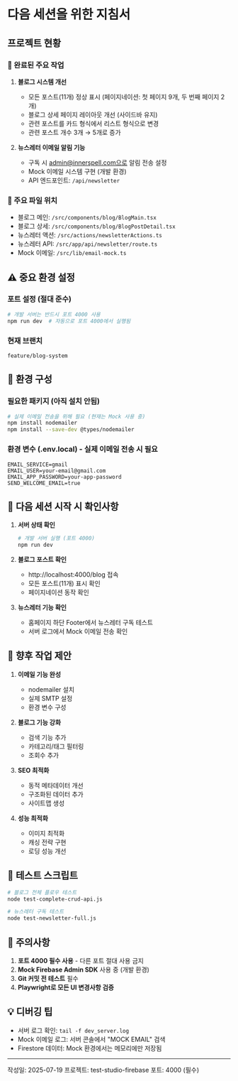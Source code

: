 # 다음 세션을 위한 지침서

## 프로젝트 현황

### 🎯 완료된 주요 작업
1. **블로그 시스템 개선**
   - 모든 포스트(11개) 정상 표시 (페이지네이션: 첫 페이지 9개, 두 번째 페이지 2개)
   - 블로그 상세 페이지 레이아웃 개선 (사이드바 유지)
   - 관련 포스트를 카드 형식에서 리스트 형식으로 변경
   - 관련 포스트 개수 3개 → 5개로 증가

2. **뉴스레터 이메일 알림 기능**
   - 구독 시 admin@innerspell.com으로 알림 전송 설정
   - Mock 이메일 시스템 구현 (개발 환경)
   - API 엔드포인트: `/api/newsletter`

### 📁 주요 파일 위치
- 블로그 메인: `/src/components/blog/BlogMain.tsx`
- 블로그 상세: `/src/components/blog/BlogPostDetail.tsx`
- 뉴스레터 액션: `/src/actions/newsletterActions.ts`
- 뉴스레터 API: `/src/app/api/newsletter/route.ts`
- Mock 이메일: `/src/lib/email-mock.ts`

## ⚠️ 중요 환경 설정

### 포트 설정 (절대 준수)
```bash
# 개발 서버는 반드시 포트 4000 사용
npm run dev  # 자동으로 포트 4000에서 실행됨
```

### 현재 브랜치
```
feature/blog-system
```

## 🔧 환경 구성

### 필요한 패키지 (아직 설치 안됨)
```bash
# 실제 이메일 전송을 위해 필요 (현재는 Mock 사용 중)
npm install nodemailer
npm install --save-dev @types/nodemailer
```

### 환경 변수 (.env.local) - 실제 이메일 전송 시 필요
```env
EMAIL_SERVICE=gmail
EMAIL_USER=your-email@gmail.com
EMAIL_APP_PASSWORD=your-app-password
SEND_WELCOME_EMAIL=true
```

## 📝 다음 세션 시작 시 확인사항

1. **서버 상태 확인**
   ```bash
   # 개발 서버 실행 (포트 4000)
   npm run dev
   ```

2. **블로그 포스트 확인**
   - http://localhost:4000/blog 접속
   - 모든 포스트(11개) 표시 확인
   - 페이지네이션 동작 확인

3. **뉴스레터 기능 확인**
   - 홈페이지 하단 Footer에서 뉴스레터 구독 테스트
   - 서버 로그에서 Mock 이메일 전송 확인

## 🚀 향후 작업 제안

1. **이메일 기능 완성**
   - nodemailer 설치
   - 실제 SMTP 설정
   - 환경 변수 구성

2. **블로그 기능 강화**
   - 검색 기능 추가
   - 카테고리/태그 필터링
   - 조회수 추가

3. **SEO 최적화**
   - 동적 메타데이터 개선
   - 구조화된 데이터 추가
   - 사이트맵 생성

4. **성능 최적화**
   - 이미지 최적화
   - 캐싱 전략 구현
   - 로딩 성능 개선

## 🧪 테스트 스크립트

```bash
# 블로그 전체 플로우 테스트
node test-complete-crud-api.js

# 뉴스레터 구독 테스트
node test-newsletter-full.js
```

## 📌 주의사항

1. **포트 4000 필수 사용** - 다른 포트 절대 사용 금지
2. **Mock Firebase Admin SDK** 사용 중 (개발 환경)
3. **Git 커밋 전 테스트** 필수
4. **Playwright로 모든 UI 변경사항 검증**

## 💡 디버깅 팁

- 서버 로그 확인: `tail -f dev_server.log`
- Mock 이메일 로그: 서버 콘솔에서 "MOCK EMAIL" 검색
- Firestore 데이터: Mock 환경에서는 메모리에만 저장됨

---
작성일: 2025-07-19
프로젝트: test-studio-firebase
포트: 4000 (필수)